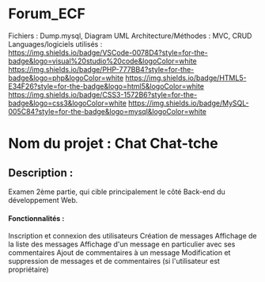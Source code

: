 # Forum_ECF

Fichiers : Dump.mysql, Diagram UML
Architecture/Méthodes : MVC, CRUD
Languages/logiciels utilisés : <br>
https://img.shields.io/badge/VSCode-0078D4?style=for-the-badge&logo=visual%20studio%20code&logoColor=white
https://img.shields.io/badge/PHP-777BB4?style=for-the-badge&logo=php&logoColor=white
https://img.shields.io/badge/HTML5-E34F26?style=for-the-badge&logo=html5&logoColor=white
https://img.shields.io/badge/CSS3-1572B6?style=for-the-badge&logo=css3&logoColor=white
https://img.shields.io/badge/MySQL-005C84?style=for-the-badge&logo=mysql&logoColor=white

<h1> Nom du projet : Chat Chat-tche </h1>

<h2>Description : </h2>
  Examen 2ème partie, qui cible principalement le côté Back-end du développement Web.


<h4>Fonctionnalités :</h4>
Inscription et connexion des utilisateurs
Création de messages
Affichage de la liste des messages
Affichage d'un message en particulier avec ses commentaires
Ajout de commentaires à un message
Modification et suppression de messages et de commentaires (si l'utilisateur est propriétaire)

